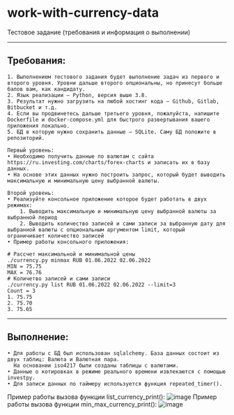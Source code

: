 # work-with-currency-data
Тестовое задание (требования и информация о выполнении)

------------------------
Требования:
------------------------
    1. Выполнением тестового задания будет выполнение задач из первого и второго уровня. Уровни дальше второго опциональны, но принесут больше балов вам, как кандидату.
    2. Язык реализации — Python, версия выше 3.8.
    3. Результат нужно загрузить на любой хостинг кода — Github, Gitlab, Bitbucket и т.д.
    4. Если вы продвинетесь дальше третьего уровня, пожалуйста, напишите Dockerfile и docker-compose.yml для быстрого развертывания вашего приложения локально.
    5. БД в которую нужно сохранить данные — SQLite. Саму БД положите в репозиторий.
    
    Первый уровень:
    • Необходимо получить данные по валютам с сайта https://ru.investing.com/charts/forex-charts и записать их в базу данных.
    • На основе этих данных нужно построить запрос, который будет выводить максимальную и минимальную цену выбранной валюты.

    Второй уровень:
    • Реализуйте консольное приложение которое будет работать в двух режимах:
        1. Выводить максимальную и минимальную цену выбранной валюты за выбранной период
        2. Выводить количество записей и сами записи за выбранную дату для выбранной валюты с опциональным аргументом limit, который                    ограничивает количество записей
    • Пример работы консольного приложения:
 
    # Рассчет максимальной и минимальной цены
    ./currency.py minmax RUB 01.06.2022 02.06.2022
    MIN = 75.75
    MAX = 76.76
    # Количетво записей и сами записи
    ./currency.py list RUB 01.06.2022 02.06.2022 --limit=3
    Count = 3
    1. 75.75
    2. 75.70
    3. 75.65
------------------------
Выполнение:
------------------------
    • Для работы с БД был использован sqlalchemy. База данных состоит из двух таблиц: Валюта и Валютная пара. 
      На основании iso4217 были созданы таблицы с валютами. 
    • Данные о котировках в режиме реального времени извлекаются с помощью investpy.
    • Для записи данных по таймеру используется функция repeated_timer().
Пример работы вызова функции list_currency_print():
![image](https://user-images.githubusercontent.com/68858558/173066304-00a9bdb3-b6c1-4d93-a06d-7611847e3399.png)
Пример работы вызова функции min_max_currency_print():
![image](https://user-images.githubusercontent.com/68858558/173066727-15127f5a-ad59-4f4c-abef-fd3f0acecc53.png)

